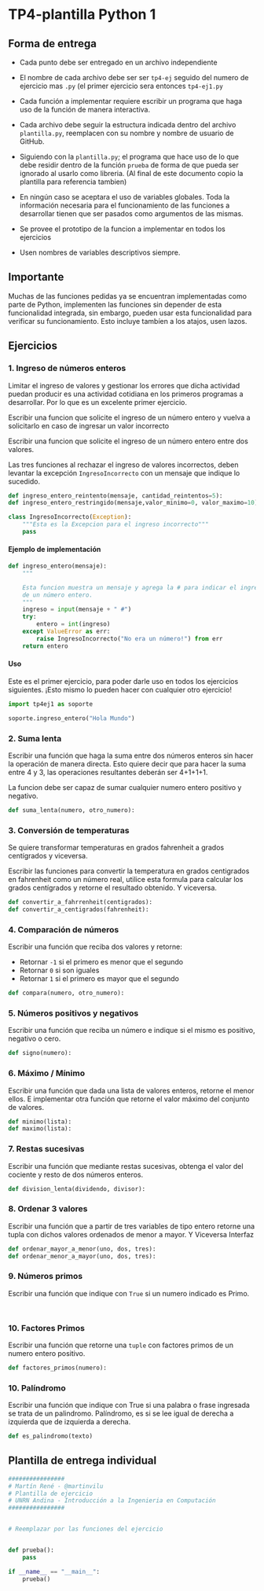 # TP4-plantilla Python 1

## Forma de entrega
* Cada punto debe ser entregado en un archivo independiente

* El nombre de cada archivo debe ser ser `tp4-ej` seguido del numero de ejercicio mas `.py` (el primer ejercicio sera entonces `tp4-ej1.py`

* Cada función a implementar requiere escribir un programa que haga uso de la función de manera interactiva.

* Cada archivo debe seguir la estructura indicada dentro del archivo `plantilla.py`, reemplacen con su nombre y nombre de usuario de GitHub. 

* Siguiendo con la `plantilla.py`; el programa que hace uso de lo que  debe residir dentro de la función `prueba` de forma de que pueda ser ignorado al usarlo como libreria. (Al final de este documento copio la plantilla para referencia tambien)

* En ningún caso se aceptara el uso de variables globales. Toda la información necesaria para el funcionamiento de las funciones a desarrollar tienen que ser pasados como argumentos de las mismas.

* Se provee el prototipo de la funcion a implementar en todos los ejercicios

* Usen nombres de variables descriptivos siempre.


## Importante
Muchas de las funciones pedidas ya se encuentran implementadas como parte de Python, implementen las funciones sin depender de esta funcionalidad integrada, sin embargo, pueden usar esta funcionalidad para verificar su funcionamiento. Esto incluye tambíen a los atajos, usen lazos.

## Ejercicios
### 1. Ingreso de números enteros
Limitar el ingreso de valores y gestionar los errores que dicha actividad puedan producir es una actividad cotidiana en los primeros programas a desarrollar. Por lo que es un excelente primer ejercicio.

Escribir una funcion que solicite el ingreso de un número entero y vuelva a solicitarlo en caso de ingresar un valor incorrecto

Escribir una funcion que solicite el ingreso de un número entero entre dos valores.

Las tres funciones al rechazar el ingreso de valores incorrectos, deben levantar la excepción `IngresoIncorrecto` con un mensaje que indique lo sucedido.


``` python
def ingreso_entero_reintento(mensaje, cantidad_reintentos=5):
def ingreso_entero_restringido(mensaje,valor_minimo=0, valor_maximo=10):

class IngresoIncorrecto(Exception):
    """Esta es la Excepcion para el ingreso incorrecto"""
    pass 
```

#### Ejemplo de implementación

``` python
def ingreso_entero(mensaje):
    """

    Esta funcion muestra un mensaje y agrega la # para indicar el ingreso
    de un número entero.
    """
    ingreso = input(mensaje + " #")
    try:
        entero = int(ingreso)
    except ValueError as err:
        raise IngresoIncorrecto("No era un número!") from err
    return entero
```

#### Uso
Este es el primer ejercicio, para poder darle uso en todos los ejercicios siguientes. ¡Esto mismo lo pueden hacer con cualquier otro ejercicio!

```python
import tp4ej1 as soporte

soporte.ingreso_entero("Hola Mundo")
```

### 2. Suma lenta

Escribir una función que haga la suma entre dos números enteros sin hacer la operación de manera directa. Esto quiere decir que para hacer la suma entre 4 y 3, las operaciones resultantes deberán ser 4+1+1+1.

La funcion debe ser capaz de sumar cualquier numero entero positivo y negativo.

``` python
def suma_lenta(numero, otro_numero):
```

### 3. Conversión de temperaturas

Se quiere transformar temperaturas en grados fahrenheit a grados centígrados y viceversa.

Escribir las funciones para convertir la temperatura en grados centigrados en fahrenheit como un número real, utilice esta formula para calcular los grados centígrados y retorne el resultado obtenido. Y viceversa.

``` python
def convertir_a_fahrrenheit(centigrados):
def convertir_a_centigrados(fahrenheit):
```

### 4. Comparación de números

Escribir una función que reciba dos valores y retorne:
 * Retornar `-1` si el primero es menor que el segundo
 * Retornar `0` si son iguales
 * Retornar `1` si el primero es mayor que el segundo

``` python
def compara(numero, otro_numero):
```

### 5. Números positivos y negativos

Escribir una función que reciba un número e indique si el mismo es positivo, negativo o cero.

``` python
def signo(numero):
```

### 6. Máximo / Mínimo

Escribir una función que dada una lista de valores enteros, retorne el menor ellos. E implementar otra función que retorne el valor máximo del conjunto de valores.
``` python
def minimo(lista):
def maximo(lista):
```

### 7. Restas sucesivas
Escribir una función que mediante restas sucesivas, obtenga el valor del cociente y resto de dos números enteros.

``` python
def division_lenta(dividendo, divisor):
```

### 8. Ordenar 3 valores
Escribir una función que a partir de tres variables de tipo entero retorne una tupla con dichos valores ordenados de menor a mayor. Y Viceversa
Interfaz
``` python
def ordenar_mayor_a_menor(uno, dos, tres):
def ordenar_menor_a_mayor(uno, dos, tres):
```

### 9. Números primos
Escribir una función que indique con `True` si un numero indicado es Primo.

``` python
          
```

### 10. Factores Primos
Escribir una función que retorne una `tuple` con factores primos de un numero entero positivo.

``` python
def factores_primos(numero):
```
### 10. Palíndromo
Escribir una función que indique con True si una palabra o frase ingresada se trata de un palindromo.
Palíndromo, es si se lee igual de derecha a izquierda que de izquierda a derecha.

``` python
def es_palindromo(texto)
```

## Plantilla de entrega individual

```python
################
# Martín René - @martinvilu
# Plantilla de ejercicio
# UNRN Andina - Introducción a la Ingenieria en Computación
################


# Reemplazar por las funciones del ejercicio


def prueba():
    pass

if __name__ == "__main__":
    prueba()
```
